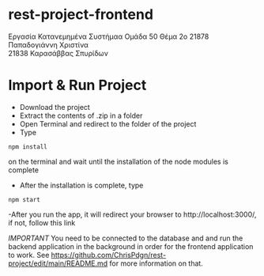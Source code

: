 # rest-project-frontend
Εργασία Κατανεμημένα Συστήμαα Ομάδα 50 Θέμα 2ο
21878 Παπαδογιάννη Χριστίνα  
21838 Καρασάββας Σπυρίδων  

# Import & Run Project  
- Download the project  
- Extract the contents of .zip in a folder  
- Open Terminal and redirect to the folder of the project
- Type
```
npm install
```
on the terminal and wait until the installation of the node modules is complete
- After the installation is complete, type 
```
npm start
```
-After you run the app, it will redirect your browser to http://localhost:3000/, if not, follow this link

*IMPORTANT*
You need to be connected to the database and and run the backend application in the background in order for the frontend application to work. See https://github.com/ChrisPdgn/rest-project/edit/main/README.md for more information on that.
